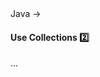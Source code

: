 <link rel="stylesheet" href="{{baseUrl}}/css/textbook.css">

<div class="website-content">

<div id="path">Java &rarr; </div>

<div id="title">

#### Use Collections :two:

</div>

<div id="body">

...

</div>

<div id="extras">
</div>

</div>
